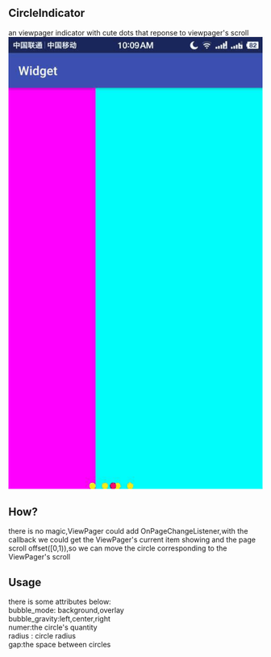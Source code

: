 ## CircleIndicator
an viewpager indicator with cute dots that reponse to viewpager's scroll<br>
![](https://github.com/HirayClay/CircleIndicator/raw/master/app/static/shot.gif "poor picture quality")<br>

## How?
there is no magic,ViewPager could add OnPageChangeListener,with the callback we could get the ViewPager's current item showing and the page scroll offset([0,1)),so we can move the circle corresponding to the ViewPager's scroll<br>

## Usage
there is some attributes below:<br>
bubble_mode: background,overlay<br>
bubble_gravity:left,center,right<br>
numer:the circle's quantity<br>
radius : circle radius<br>
gap:the space between circles
